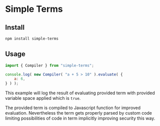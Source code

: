 # Simple Terms

## Install

```bash
npm install simple-terms
```

## Usage

```javascript
import { Compiler } from "simple-terms";

console.log( new Compiler( "a + 5 > 10" ).evaluate( { 
    a: 6,
} ) );
```

This example will log the result of evaluating provided term with provided variable space applied which is `true`.

The provided term is compiled to Javascript function for improved evaluation. Nevertheless the term gets properly parsed by custom code limiting possibilities of code in term implicitly improving security this way.
